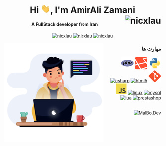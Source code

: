 <h1 align="center">Hi <img src="hi.gif" width="30">, I'm AmirAli Zamani <br/><img align="right" src="https://komarev.com/ghpvc/?username=ixAmirCom" alt="nicxlau" /></h1>
<h4 align="center">A FullStack developer from Iran</h4>

<p align="center">
  <a href="https://www.youtube.com/@AmirAliZamani-lg1gr" target="blank"><img align="center" src="https://img.shields.io/badge/Youtube-e5170d?style=for-the-badge&logo=youtube&logoColor=white" alt="nicxlau" /></a>
  <a href="https://t.me/ixAmirCom" target="blank"><img align="center" src="https://img.shields.io/badge/Telegram-1DA1F2?style=for-the-badge&logo=telegram&logoColor=white" alt="nicxlau" /></a>
  <a href="https://instagram.com/ixAmirCom" target="blank"><img align="center" src="https://img.shields.io/badge/Instagram-ff9d0b?style=for-the-badge&logo=instagram&logoColor=white" alt="nicxlau" /></a>
</p>

<a href="https://github.com/ixAmirCom" target="_blank"><img align="left" src="thoughtful.svg" width="320"/></a>

  
<h3 align="right">مهارت ها</h3>
<p align="right">
<a href="https://github.com/topics/php" target="blank"><img src="https://raw.githubusercontent.com/devicons/devicon/master/icons/php/php-original.svg" alt="php" width="40" height="40"/></a>
<a href="https://github.com/topics/laravel" target="blank"><img src="https://raw.githubusercontent.com/devicons/devicon/master/icons/laravel/laravel-plain.svg" alt="laravel" width="40" height="40"/></a>
<a href="https://github.com/topics/python" target="blank"><img src="https://raw.githubusercontent.com/devicons/devicon/master/icons/python/python-original.svg" alt="python" width="40" height="40"/></a>
<a href="https://github.com/topics/csharp" target="blank"><img src="https://cdn.jsdelivr.net/gh/devicons/devicon/icons/csharp/csharp-original.svg" alt="csharp" width="40" height="40"/></a>
<a href="https://github.com/topics/html5" target="blank"><img src="https://cdn.jsdelivr.net/gh/devicons/devicon/icons/html5/html5-original-wordmark.svg" alt="html5" width="40" height="40"/></a>
<a href="https://github.com/topics/git" target="blank"><img src="https://raw.githubusercontent.com/devicons/devicon/master/icons/git/git-original.svg" alt="git" width="40" height="40"/></a>
<a href="https://github.com/topics/javascript" target="blank"><img src="https://raw.githubusercontent.com/devicons/devicon/master/icons/javascript/javascript-original.svg" alt="javascript" width="35" height="35"/></a>
<a href="https://github.com/topics/linux" target="blank"><img src="https://cdn.jsdelivr.net/gh/devicons/devicon/icons/linux/linux-original.svg" alt="linux" width="40" height="40"/></a>
<a href="https://github.com/topics/mysql" target="blank"><img src="https://cdn.jsdelivr.net/gh/devicons/devicon/icons/mysql/mysql-original-wordmark.svg" alt="mysql" width="40" height="40"/></a>
<a href="https://github.com/topics/lua" target="blank"><img src="https://cdn.jsdelivr.net/gh/devicons/devicon/icons/lua/lua-plain-wordmark.svg" alt="lua" width="40" height="40"/></a>
<a href="https://github.com/topics/prestashop" target="blank"><img src="https://static.ipresta.ir/img/theme/ipresta-platinium-badge.png" alt="prestashop" width="40" height="40"/></a>
</p>
<br/>
<a href="https://github.com/ixAmirCom"><img align="right" title="MalBo.Dev" src="https://github-readme-stats.vercel.app/api/top-langs/?username=ixAmirCom&layout=compact&theme=dracula"></a>
